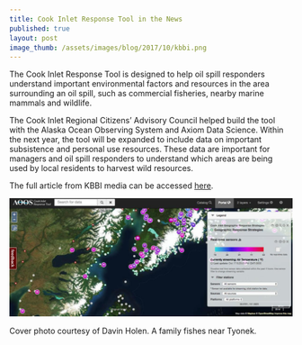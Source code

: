 ```yaml
---
title: Cook Inlet Response Tool in the News
published: true
layout: post
image_thumb: /assets/images/blog/2017/10/kbbi.png 
---
```


The Cook Inlet Response Tool is designed to help oil spill responders understand important environmental factors and resources in the area surrounding an oil spill, such as commercial fisheries, nearby marine mammals and wildlife.

The Cook Inlet Regional Citizens’ Advisory Council helped build the tool with the Alaska Ocean Observing System and Axiom Data Science. Within the next year, the tool will be expanded to include data on important subsistence and personal use resources. These data are important for managers and oil spill responders to understand which areas are being used by local residents to harvest wild resources.

The full article from KBBI media can be accessed [here](http://kbbi.org/post/cook-inlet-oil-spill-response-tool-integrate-subsistence-resources).

<img src="/assets/images/blog/2017/10/CIRT-thumb.png" class="img-responsive pull-left"/>

Cover photo courtesy of Davin Holen. A family fishes near Tyonek.

